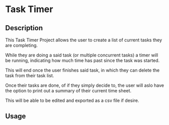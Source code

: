 # Task Timer

## Description

This Task Timer Project allows the user to create a list of current tasks they are completing. 

While they are doing a said task (or multiple concurrent tasks) a timer will be running, 
indicating how much time has past since the task was started. 

This will end once the user finishes said task, in which they can delete the task from their task list. 

Once their tasks are done, of if they simply decide to, the user will aslo have the option to print out
a summary of their current time sheet. 

This will be able to be edited and exported as a csv file if desire. 

## Usage